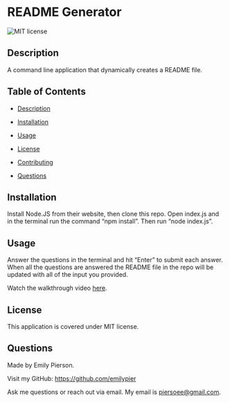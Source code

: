# README Generator
  ![MIT license](https://img.shields.io/badge/license-MIT-yellow)

  ## Description 
  A command line application that dynamically creates a README file.

  ## Table of Contents 

  
* [Description](#description)

    
  
* [Installation](#installation)

  
* [Usage](#usage)

  
* [License](#license)

  
* [Contributing](#contributing)

  
* [Questions](#questions)


## Installation
    
    
Install Node.JS from their website, then clone this repo. Open index.js and in the terminal run the command “npm install”. Then run “node index.js”.
    

## Usage
    
    
Answer the questions in the terminal and hit “Enter” to submit each answer. When all the questions are answered the README file in the repo will be updated with all of the input you provided.

Watch the walkthrough video [here](https://drive.google.com/file/d/1G4HSV34eVAEfsCt1fJ2j2mxI-SBRZCnd/view?usp=sharing).
    

## License
    
    
This application is covered under MIT
     license.









## Questions
Made by Emily Pierson.

Visit my GitHub: https://github.com/emilypier

Ask me questions or reach out via email. My email is piersoee@gmail.com.


